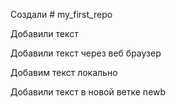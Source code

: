 ﻿Создали # my_first_repo

Добавили текст

Добавили текст через веб браузер


Добавим текст локально

Добавили текст в новой ветке newb